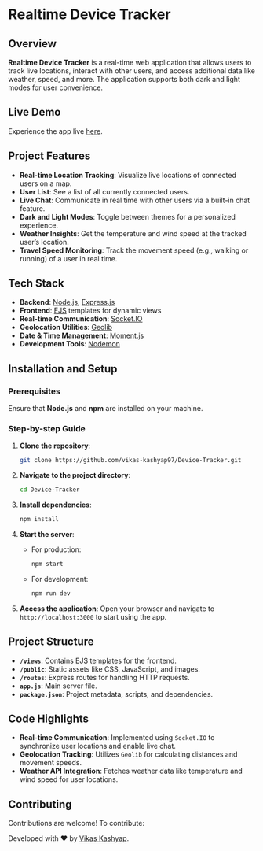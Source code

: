 # Realtime Device Tracker

## Overview
**Realtime Device Tracker** is a real-time web application that allows users to track live locations, interact with other users, and access additional data like weather, speed, and more. The application supports both dark and light modes for user convenience.

## Live Demo
Experience the app live [here](https://device-tracker-zkm4.onrender.com/).

## Project Features
- **Real-time Location Tracking**: Visualize live locations of connected users on a map.
- **User List**: See a list of all currently connected users.
- **Live Chat**: Communicate in real time with other users via a built-in chat feature.
- **Dark and Light Modes**: Toggle between themes for a personalized experience.
- **Weather Insights**: Get the temperature and wind speed at the tracked user’s location.
- **Travel Speed Monitoring**: Track the movement speed (e.g., walking or running) of a user in real time.

## Tech Stack
- **Backend**: [Node.js](https://nodejs.org/), [Express.js](https://expressjs.com/)
- **Frontend**: [EJS](https://ejs.co/) templates for dynamic views
- **Real-time Communication**: [Socket.IO](https://socket.io/)
- **Geolocation Utilities**: [Geolib](https://www.npmjs.com/package/geolib)
- **Date & Time Management**: [Moment.js](https://momentjs.com/)
- **Development Tools**: [Nodemon](https://nodemon.io/)

## Installation and Setup

### Prerequisites
Ensure that **Node.js** and **npm** are installed on your machine.

### Step-by-step Guide
1. **Clone the repository**:
    ```bash
    git clone https://github.com/vikas-kashyap97/Device-Tracker.git
    ```

2. **Navigate to the project directory**:
    ```bash
    cd Device-Tracker
    ```

3. **Install dependencies**:
    ```bash
    npm install
    ```

4. **Start the server**:
   - For production:
     ```bash
     npm start
     ```
   - For development:
     ```bash
     npm run dev
     ```

5. **Access the application**:
   Open your browser and navigate to `http://localhost:3000` to start using the app.

## Project Structure
- **`/views`**: Contains EJS templates for the frontend.
- **`/public`**: Static assets like CSS, JavaScript, and images.
- **`/routes`**: Express routes for handling HTTP requests.
- **`app.js`**: Main server file.
- **`package.json`**: Project metadata, scripts, and dependencies.

## Code Highlights
- **Real-time Communication**: Implemented using `Socket.IO` to synchronize user locations and enable live chat.
- **Geolocation Tracking**: Utilizes `Geolib` for calculating distances and movement speeds.
- **Weather API Integration**: Fetches weather data like temperature and wind speed for user locations.

## Contributing
Contributions are welcome! To contribute:

Developed with ❤️ by [Vikas Kashyap](https://github.com/vikas-kashyap97).
